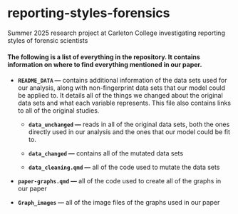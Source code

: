 # reporting-styles-forensics

Summer 2025 research project at Carleton College investigating reporting styles of forensic scientists

#### The following is a list of everything in the repository. It contains information on where to find everything mentioned in our paper.

-   **`README_DATA` —** contains additional information of the data sets used for our analysis, along with non-fingerprint data sets that our model could be applied to. It details all of the things we changed about the original data sets and what each variable represents. This file also contains links to all of the original studies.

    -   **`data_unchanged` —** reads in all of the original data sets, both the ones directly used in our analysis and the ones that our model could be fit to.

    -   **`data_changed` —** contains all of the mutated data sets

    -   **`data_cleaning.qmd` —** all of the code used to mutate the data sets

-   **`paper-graphs.qmd` —** all of the code used to create all of the graphs in our paper

-   **`Graph_images` —** all of the image files of the graphs used in our paper
